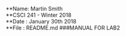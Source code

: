 **Name: Martin Smith  
**CSCI 241 - Winter 2018  
**Date : January 30th 2018  
**File : README.md
 ###MANUAL FOR LAB2

